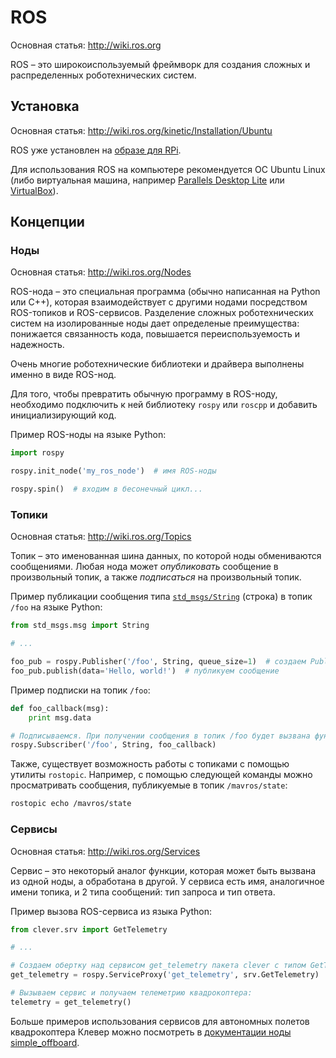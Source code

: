 ROS
===

Основная статья: http://wiki.ros.org

ROS – это широкоиспользуемый фреймворк для создания сложных и распределенных роботехнических систем.

Установка
---

Основная статья: http://wiki.ros.org/kinetic/Installation/Ubuntu

ROS уже установлен на [образе для RPi](microsd_images.md).

Для использования ROS на компьютере рекомендуется ОС Ubuntu Linux (либо виртуальная машина, например [Parallels Desktop Lite](https://itunes.apple.com/ru/app/parallels-desktop-lite/id1085114709?mt=12) или [VirtualBox](https://www.virtualbox.org)).

Концепции
---

### Ноды

Основная статья: http://wiki.ros.org/Nodes

ROS-нода – это специальная программа (обычно написанная на Python или C++), которая взаимодействует с другими нодами посредством ROS-топиков и ROS-сервисов. Разделение сложных роботехнических систем на изолированные ноды дает определеные преимущества: понижается связанность кода, повышается переиспользуемость и надежность.

Очень многие роботехнические библиотеки и драйвера выполнены именно в виде ROS-нод.

Для того, чтобы превратить обычную программу в ROS-ноду, необходимо подключить к ней библиотеку `rospy` или `roscpp` и добавить инициализирующий код.

Пример ROS-ноды на языке Python:

```python
import rospy

rospy.init_node('my_ros_node')  # имя ROS-ноды

rospy.spin()  # входим в бесонечный цикл...
```

### Топики

Основная статья: http://wiki.ros.org/Topics

Топик – это именованная шина данных, по которой ноды обмениваются сообщениями. Любая нода может *опубликовать* сообщение в произвольный топик, а также *подписаться* на произвольный топик.

Пример публикации сообщения типа [`std_msgs/String`](http://docs.ros.org/api/std_msgs/html/msg/String.html) (строка) в топик `/foo` на языке Python:

```python
from std_msgs.msg import String

# ...

foo_pub = rospy.Publisher('/foo', String, queue_size=1)  # создаем Publisher'а
foo_pub.publish(data='Hello, world!')  # публикуем сообщение
```

Пример подписки на топик `/foo`:

```python
def foo_callback(msg):
    print msg.data

# Подписываемся. При получении сообщения в топик /foo будет вызвана функция foo_callback.
rospy.Subscriber('/foo', String, foo_callback)
```

Также, существует возможность работы с топиками с помощью утилиты `rostopic`. Например, с помощью следующей команды можно просматривать сообщения, публикуемые в топик `/mavros/state`:

```bash
rostopic echo /mavros/state
```

### Сервисы

Основная статья: http://wiki.ros.org/Services

Сервис – это некоторый аналог функции, которая может быть вызвана из одной ноды, а обработана в другой. У сервиса есть имя, аналогичное имени топика, и 2 типа сообщений: тип запроса и тип ответа.

Пример вызова ROS-сервиса из языка Python:

```python
from clever.srv import GetTelemetry

# ...

# Создаем обертку над сервисом get_telemetry пакета clever с типом GetTelemetry:
get_telemetry = rospy.ServiceProxy('get_telemetry', srv.GetTelemetry)

# Вызываем сервис и получаем телеметрию квадрокоптера:
telemetry = get_telemetry()
```

Больше примеров использования сервисов для автономных полетов квадрокоптера Клевер можно посмотреть в [документации ноды simple_offboard](simple_offboard.md).
